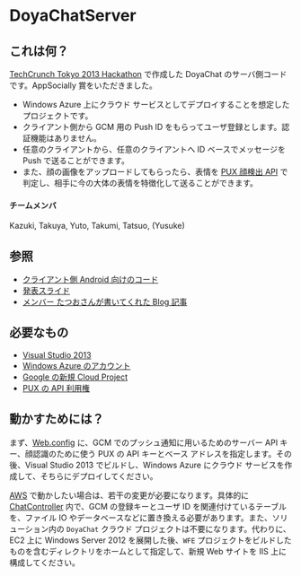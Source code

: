 DoyaChatServer
==============

## これは何？

[TechCrunch Tokyo 2013 Hackathon](http://jp.techcrunch.com/events/techcrunch-tokyo-2013/hackathon/) で作成した DoyaChat のサーバ側コードです。AppSocially 賞をいただきました。

* Windows Azure 上にクラウド サービスとしてデプロイすることを想定したプロジェクトです。
* クライアント側から GCM 用の Push ID をもらってユーザ登録とします。認証機能はありません。
* 任意のクライアントから、任意のクライアントへ ID ベースでメッセージを Push で送ることができます。
* また、顔の画像をアップロードしてもらったら、表情を [PUX 顔検出 API](http://www.panasonic.co.jp/pux/api_sdk/) で判定し、相手に今の大体の表情を特徴化して送ることができます。

#### チームメンバ
Kazuki, Takuya, Yuto, Takumi, Tatsuo, (Yusuke)

## 参照

* [クライアント側 Android 向けのコード](https://github.com/daisy1754/DoyaChat/)
* [発表スライド](https://www.slideshare.net/tatsuosakamoto/131112-tech-crunchtokyohackathonpresentationfinal)
* [メンバー たつおさんが書いてくれた Blog 記事](http://tatsuojapan.blogspot.jp/2013/11/techcrunch-tokyo-2013-hackathon-7.html)

## 必要なもの

* [Visual Studio 2013](http://www.microsoft.com/visualstudio/eng/downloads)
* [Windows Azure のアカウント](http://www.windowsazure.com/)
* [Google の新規 Cloud Project](https://cloud.google.com/console)
* [PUX の API 利用権](http://www.panasonic.co.jp/pux/api_sdk/)

## 動かすためには？

まず、[Web.config](https://github.com/yutopio/DoyaChatServer/blob/master/WFE/Web.config) に、GCM でのプッシュ通知に用いるためのサーバー API キー、顔認識のために使う PUX の API キーとベース アドレスを指定します。その後、Visual Studio 2013 でビルドし、Windows Azure にクラウド サービスを作成して、そちらにデプロイしてください。

[AWS](http://aws.amazon.com/) で動かしたい場合は、若干の変更が必要になります。具体的に [ChatController](https://github.com/yutopio/DoyaChatServer/blob/master/WFE/Controllers/ChatController.cs) 内で、GCM の登録キーとユーザ ID を関連付けているテーブルを、ファイル IO やデータベースなどに置き換える必要があります。また、ソリューション内の `DoyaChat` クラウド プロジェクトは不要になります。代わりに、EC2 上に Windows Server 2012 を展開した後、`WFE` プロジェクトをビルドしたものを含むディレクトリをホームとして指定して、新規 Web サイトを IIS 上に構成してください。
